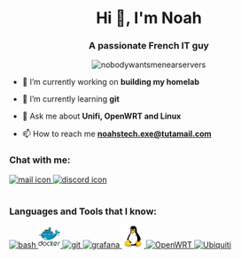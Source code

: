 <h1 align="center">Hi 👋, I'm Noah</h1>
<h3 align="center">A passionate French IT guy</h3>

<p align="center"> <img src="https://komarev.com/ghpvc/?username=nobodywantsmenearservers&label=Profile%20views&color=0e75b6&style=flat" alt="nobodywantsmenearservers" /> </p>

- 🔭 I’m currently working on **building my homelab**

- 🌱 I’m currently learning **git**

- 💬 Ask me about **Unifi, OpenWRT and Linux**

- 📫 How to reach me **noahstech.exe@tutamail.com**

<h3 align="left">Chat with me:</h3>
<p align="left">
  <div align="left">
  <a href="mailto:noahstech.exe@tutamail.com" target="_blank">
    <img src="https://img.shields.io/static/v1?message=Mail&logo=gmail&label=&color=D14836&logoColor=white&labelColor=&style=for-the-badge" height="40" alt="mail icon"  />
  </a>
  <a href="https://discord.com/users/@a._.pancake" target="_blank">
    <img src="https://img.shields.io/static/v1?message=Discord&logo=discord&label=&color=7289DA&logoColor=white&labelColor=&style=for-the-badge" height="40" alt="discord icon"  />
  </a>
</div>

#

</p>

<h3 align="left">Languages and Tools that I know:</h3>
<p align="left"> <a href="https://www.gnu.org/software/bash/" target="_blank" rel="noreferrer"> <img src="https://www.vectorlogo.zone/logos/gnu_bash/gnu_bash-icon.svg" alt="bash" width="40" height="40"/> </a>
<a href="https://www.docker.com/" target="_blank" rel="noreferrer"> <img src="https://raw.githubusercontent.com/devicons/devicon/master/icons/docker/docker-original-wordmark.svg" alt="docker" width="40" height="40"/> </a> 
<a href="https://git-scm.com/" target="_blank" rel="noreferrer"> <img src="https://www.vectorlogo.zone/logos/git-scm/git-scm-icon.svg" alt="git" width="40" height="40"/> </a>
<a href="https://grafana.com" target="_blank" rel="noreferrer"> <img src="https://www.vectorlogo.zone/logos/grafana/grafana-icon.svg" alt="grafana" width="40" height="40"/> </a>
<a href="https://www.linux.org/" target="_blank" rel="noreferrer"> <img src="https://raw.githubusercontent.com/devicons/devicon/master/icons/linux/linux-original.svg" alt="linux" width="40" height="40"/> </a> 
</a> <a href="https://openwrt.org/" target="_blank" rel="noreferrer"> <img src="https://icons-for-free.com/iff/png/256/openwrt-1331550891955088043.png" alt="OpenWRT" width="40" height="40"/> </a>
</a> <a href="https://ui.com/" target="_blank" rel="noreferrer"> <img src="https://pbs.twimg.com/profile_images/1610157462321254402/tMCv8T-y_400x400.png" alt="Ubiquiti" width="40" height="40"/> </a>
</p>
